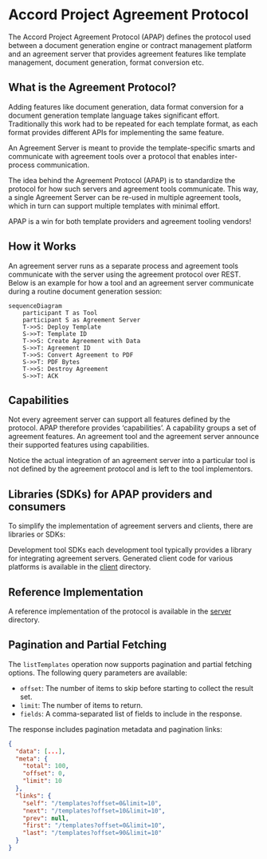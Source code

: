 # Accord Project Agreement Protocol

The Accord Project Agreement Protocol (APAP) defines the protocol used between a document generation engine or contract management platform and an agreement server that provides agreement features like template management, document generation, format conversion etc.

## What is the Agreement Protocol?

Adding features like document generation, data format conversion for a document generation template language takes significant effort. Traditionally this work had to be repeated for each template format, as each format provides different APIs for implementing the same feature.

An Agreement Server is meant to provide the template-specific smarts and communicate with agreement tools over a protocol that enables inter-process communication.

The idea behind the Agreement Protocol (APAP) is to standardize the protocol for how such servers and agreement tools communicate. This way, a single Agreement Server can be re-used in multiple agreement tools, which in turn can support multiple templates with minimal effort.

APAP is a win for both template providers and agreement tooling vendors!

## How it Works

An agreement server runs as a separate process and agreement tools communicate with the server using the agreement protocol over REST. Below is an example for how a tool and an agreement server communicate during a routine document generation session:

```mermaid
sequenceDiagram
    participant T as Tool
    participant S as Agreement Server
    T->>S: Deploy Template
    S->>T: Template ID
    T->>S: Create Agreement with Data
    S->>T: Agreement ID
    T->>S: Convert Agreement to PDF
    S->>T: PDF Bytes
    T->>S: Destroy Agreement
    S->>T: ACK
```
## Capabilities

Not every agreement server can support all features defined by the protocol. APAP therefore provides ‘capabilities’. A capability groups a set of agreement features. An agreement tool and the agreement server announce their supported features using capabilities.

Notice the actual integration of an agreement server into a particular tool is not defined by the agreement protocol and is left to the tool implementors.

## Libraries (SDKs) for APAP providers and consumers

To simplify the implementation of agreement servers and clients, there are libraries or SDKs:

Development tool SDKs each development tool typically provides a library for integrating agreement servers. Generated client code for various platforms is available in the [client](./client/) directory.

## Reference Implementation

A reference implementation of the protocol is available in the [server](./server) directory.

## Pagination and Partial Fetching

The `listTemplates` operation now supports pagination and partial fetching options. The following query parameters are available:

- `offset`: The number of items to skip before starting to collect the result set.
- `limit`: The number of items to return.
- `fields`: A comma-separated list of fields to include in the response.

The response includes pagination metadata and pagination links:

```json
{
  "data": [...],
  "meta": {
    "total": 100,
    "offset": 0,
    "limit": 10
  },
  "links": {
    "self": "/templates?offset=0&limit=10",
    "next": "/templates?offset=10&limit=10",
    "prev": null,
    "first": "/templates?offset=0&limit=10",
    "last": "/templates?offset=90&limit=10"
  }
}
```
